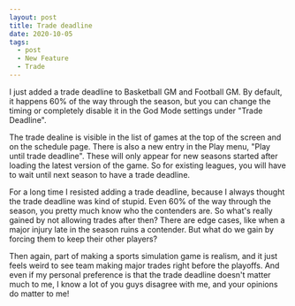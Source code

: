 ```yaml
---
layout: post
title: Trade deadline
date: 2020-10-05
tags:
  - post
  - New Feature
  - Trade
---
```


I just added a trade deadline to Basketball GM and Football GM. By default, it happens 60% of the way through the season, but you can change the timing or completely disable it in the God Mode settings under "Trade Deadline".

The trade dealine is visible in the list of games at the top of the screen and on the schedule page. There is also a new entry in the Play menu, "Play until trade deadline". These will only appear for new seasons started after loading the latest version of the game. So for existing leagues, you will have to wait until next season to have a trade deadline.

<!--more-->

For a long time I resisted adding a trade deadline, because I always thought the trade deadline was kind of stupid. Even 60% of the way through the season, you pretty much know who the contenders are. So what's really gained by not allowing trades after then? There are edge cases, like when a major injury late in the season ruins a contender. But what do we gain by forcing them to keep their other players?

Then again, part of making a sports simulation game is realism, and it just feels weird to see team making major trades right before the playoffs. And even if my personal preference is that the trade deadline doesn't matter much to me, I know a lot of you guys disagree with me, and your opinions do matter to me!
